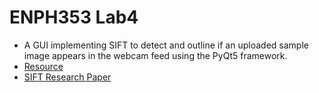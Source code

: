 # ENPH353 Lab4
- A GUI implementing SIFT to detect and outline if an uploaded sample image appears in the webcam feed using the PyQt5 framework.
- [Resource](https://pysource.com/2018/06/05/object-tracking-using-homography-opencv-3-4-with-python-3-tutorial-34/)
- [SIFT Research Paper](https://www.cs.ubc.ca/~lowe/papers/ijcv04.pdf)

